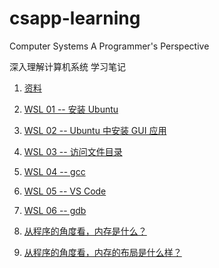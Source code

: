 # csapp-learning

Computer Systems A Programmer's Perspective

深入理解计算机系统 学习笔记

1. [资料](/资源.md)

2. [WSL 01 -- 安装 Ubuntu](/准备Linux环境.md)

3. [WSL 02 -- Ubuntu 中安装 GUI 应用](/使用Ubuntu01.md)

4. [WSL 03 -- 访问文件目录](/使用Ubuntu02.md)

5. [WSL 04 -- gcc](/使用Ubuntu03.md)

6. [WSL 05 -- VS Code](/使用Ubuntu04.md)

7. [WSL 06 -- gdb](/使用Ubuntu05.md)

8. [从程序的角度看，内存是什么？](/程序角度的内存.md)

9. [从程序的角度看，内存的布局是什么样？](/程序角度的内存布局.md)